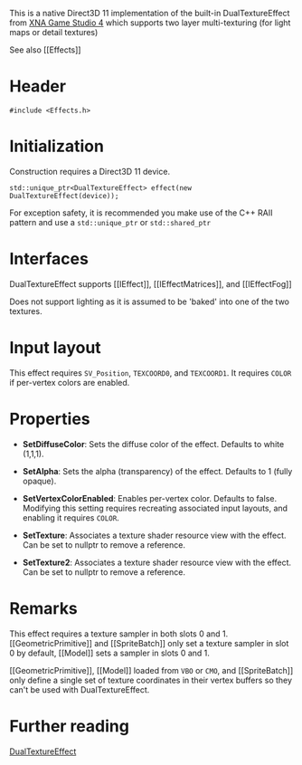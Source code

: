 This is a native Direct3D 11 implementation of the built-in DualTextureEffect from [XNA Game Studio 4](https://msdn.microsoft.com/en-us/library/microsoft.xna.framework.graphics.dualtextureeffect.aspx) which supports two layer multi-texturing (for light maps or detail textures)

See also [[Effects]]

# Header
    #include <Effects.h>

# Initialization
Construction requires a Direct3D 11 device.

    std::unique_ptr<DualTextureEffect> effect(new DualTextureEffect(device));

For exception safety, it is recommended you make use of the C++ RAII pattern and use a ``std::unique_ptr`` or ``std::shared_ptr``

# Interfaces

DualTextureEffect supports [[IEffect]], [[IEffectMatrices]], and [[IEffectFog]]

Does not support lighting as it is assumed to be 'baked' into one of the two textures.

# Input layout
This effect requires ``SV_Position``, ``TEXCOORD0``, and  ``TEXCOORD1``. It requires ``COLOR`` if per-vertex colors are enabled.

# Properties

* **SetDiffuseColor**: Sets the diffuse color of the effect. Defaults to white (1,1,1).

* **SetAlpha**: Sets the alpha (transparency) of the effect. Defaults to 1 (fully opaque).

* **SetVertexColorEnabled**: Enables per-vertex color. Defaults to false. Modifying this setting requires recreating associated input layouts, and enabling it requires ``COLOR``.

* **SetTexture**: Associates a texture shader resource view with the effect. Can be set to nullptr to remove a reference.

* **SetTexture2**: Associates a texture shader resource view with the effect. Can be set to nullptr to remove a reference.

# Remarks

This effect requires a texture sampler in both slots 0 and 1. [[GeometricPrimitive]] and [[SpriteBatch]] only set a texture sampler in slot 0 by default, [[Model]] sets a sampler in slots 0 and 1.

[[GeometricPrimitive]], [[Model]] loaded from ``VBO`` or ``CMO``, and [[SpriteBatch]] only define a single set of texture coordinates in their vertex buffers so they can't be used with DualTextureEffect.

# Further reading

[DualTextureEffect](http://blogs.msdn.com/b/shawnhar/archive/2010/08/04/dualtextureeffect.aspx)  
